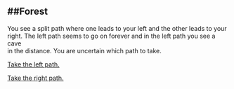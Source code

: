##Forest
---
You see a split path where one leads to your left and the other leads to your   
right. The left path seems to go on forever and in the left path you see a  cave   
in the distance. You are uncertain which path to take.

[Take the left path.](mountain.md)   

[Take the right path.](cave_entrance.md)